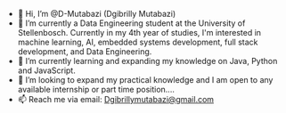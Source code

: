 - 👋 Hi, I’m @D-Mutabazi (Dgibrilly Mutabazi)
- 👀 I’m currently a Data Engineering student at the University of Stellenbosch. Currently in my 4th year of studies,
   I'm interested in machine learning, AI, embedded systems development, full stack development, and Data Engineering.
- 🌱 I’m currently learning and expanding my knowledge on Java, Python and JavaScript.
- 💞️ I’m looking to expand my practical knowledge and I am open to any available internship or part time position....
- 📫 Reach me via email: Dgibrillymutabazi@gmail.com

<!---
D-Mutabazi/D-Mutabazi is a ✨ special ✨ repository because its `README.md` (this file) appears on your GitHub profile.
You can click the Preview link to take a look at your changes.
--->
